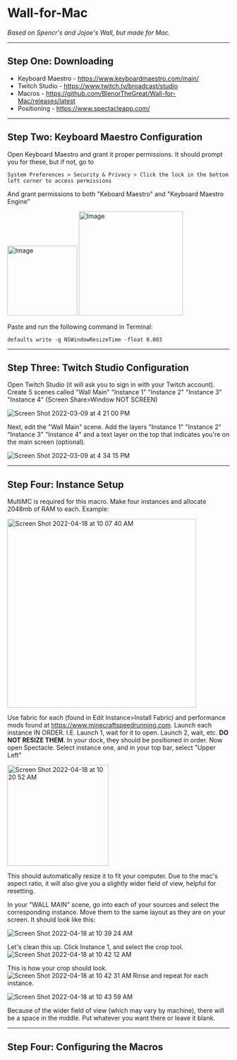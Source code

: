 # Wall-for-Mac
*Based on Spencr's and Jojoe's Wall, but made for Mac.*

-----

## Step One: Downloading

- Keyboard Maestro - https://www.keyboardmaestro.com/main/
- Twitch Studio - https://www.twitch.tv/broadcast/studio
- Macros - https://github.com/BlenorTheGreat/Wall-for-Mac/releases/latest
- Positioning - https://www.spectacleapp.com/

-----

## Step Two: Keyboard Maestro Configuration

Open Keyboard Maestro and grant it proper permissions. It should prompt you for these, but if not, go to
```
System Preferences > Security & Privacy > Click the lock in the bottom left corner to access permissions
```
And grant permissions to both "Keboard Maestro" and "Keyboard Maestro Engine"

<img width="158" alt="Image" src="https://user-images.githubusercontent.com/99914793/157535842-1be814fa-fe28-4553-9700-c4684dabc337.png">
<img width="236" alt="Image" src="https://user-images.githubusercontent.com/99914793/157535897-c8acb2c5-b21b-4549-b473-c93349c6da53.png">

Paste and run the following command in Terminal:
```
defaults write -g NSWindowResizeTime -float 0.003
```

------

## Step Three: Twitch Studio Configuration

Open Twitch Studio (it will ask you to sign in with your Twitch account). Create 5 scenes called "Wall Main" "Instance 1" "Instance 2" "Instance 3" "Instance 4" (Screen Share>Window NOT SCREEN)

![Screen Shot 2022-03-09 at 4 21 00 PM](https://user-images.githubusercontent.com/99914793/157538114-8442bc2e-07f2-4f56-95c4-9162ecb2867a.png)


Next, edit the "Wall Main" scene. Add the layers "Instance 1" "Instance 2" "Instance 3" "Instance 4" and a text layer on the top that indicates you're on the main screen (optional).

![Screen Shot 2022-03-09 at 4 34 15 PM](https://user-images.githubusercontent.com/99914793/157540029-a073c935-01b3-479c-8b8f-12b874764c5b.png)

------

## Step Four: Instance Setup

MultiMC is required for this macro. Make four instances and allocate 2048mb of RAM to each. Example:

<img width="428" alt="Screen Shot 2022-04-18 at 10 07 40 AM" src="https://user-images.githubusercontent.com/99914793/163819954-b317c5d8-e731-424b-bca3-bfe5475b1aff.png">

Use fabric for each (found in Edit Instance>Install Fabric) and performance mods found at https://www.minecraftspeedrunning.com. Launch each instance IN ORDER. I.E. Launch 1, wait for it to open. Launch 2, wait, etc. **DO NOT RESIZE THEM**. In your dock, they should be positioned in order. Now open Spectacle. Select instance one, and in your top bar, select "Upper Left"

<img width="229" alt="Screen Shot 2022-04-18 at 10 20 52 AM" src="https://user-images.githubusercontent.com/99914793/163821682-afd0866a-6fc9-4ac6-a261-a16af6c38609.png">

This should automatically resize it to fit your computer. Due to the mac's aspect ratio, it will also give you a slightly wider field of view, helpful for resetting.

In your "WALL MAIN" scene, go into each of your sources and select the corresponding instance. Move them to the same layout as they are on your screen. It should look like this:

![Screen Shot 2022-04-18 at 10 39 24 AM](https://user-images.githubusercontent.com/99914793/163824323-61f804d8-b067-410a-91a4-6b49867e7c27.png)

Let's clean this up. Click Instance 1, and select the crop tool. ![Screen Shot 2022-04-18 at 10 42 12 AM](https://user-images.githubusercontent.com/99914793/163824718-d89765fd-dce4-4645-bd22-873fe64a0f6e.png)

This is how your crop should look. ![Screen Shot 2022-04-18 at 10 42 31 AM](https://user-images.githubusercontent.com/99914793/163824771-2a4bd946-78ba-482a-b5bb-388774ce4520.png) Rinse and repeat for each instance.

![Screen Shot 2022-04-18 at 10 43 59 AM](https://user-images.githubusercontent.com/99914793/163825009-89d37ab4-dcbc-4f05-822b-b2273f2f9192.png)

Because of the wider field of view (which may vary by machine), there will be a space in the middle. Put whatever you want there or leave it blank.

------

## Step Four: Configuring the Macros
